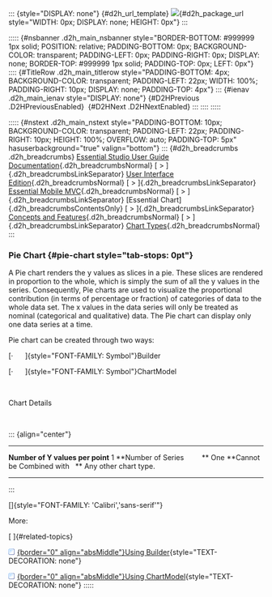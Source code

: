 ::: {style="DISPLAY: none"}
[](ms-xhelp:///?Id=d2h_url_template){#d2h_url_template} ![](!package_url!){#d2h_package_url style="WIDTH: 0px; DISPLAY: none; HEIGHT: 0px"}
:::

::::: {#nsbanner .d2h_main_nsbanner style="BORDER-BOTTOM: #999999 1px solid; POSITION: relative; PADDING-BOTTOM: 0px; BACKGROUND-COLOR: transparent; PADDING-LEFT: 0px; PADDING-RIGHT: 0px; DISPLAY: none; BORDER-TOP: #999999 1px solid; PADDING-TOP: 0px; LEFT: 0px"}
:::: {#TitleRow .d2h_main_titlerow style="PADDING-BOTTOM: 4px; BACKGROUND-COLOR: transparent; PADDING-LEFT: 22px; WIDTH: 100%; PADDING-RIGHT: 10px; DISPLAY: none; PADDING-TOP: 4px"}
::: {#ienav .d2h_main_ienav style="DISPLAY: none"}
[](ms-xhelp:///?Id=d9510675-ba73-4888-ac64-2eac71c2f4ce){#D2HPrevious .D2HPreviousEnabled}  [](ms-xhelp:///?Id=f1e8b398-a06f-4f86-bd77-bdae5b5fd2a3){#D2HNext .D2HNextEnabled}
:::
::::
:::::

::::: {#nstext .d2h_main_nstext style="PADDING-BOTTOM: 10px; BACKGROUND-COLOR: transparent; PADDING-LEFT: 22px; PADDING-RIGHT: 10px; HEIGHT: 100%; OVERFLOW: auto; PADDING-TOP: 5px" hasuserbackground="true" valign="bottom"}
::: {#d2h_breadcrumbs .d2h_breadcrumbs}
[Essential Studio User Guide Documentation](ms-xhelp:///?Id=12457748-09e3-4d74-a240-8e049cedf030){.d2h_breadcrumbsNormal} [ \> ]{.d2h_breadcrumbsLinkSeparator} [User Interface Edition](ms-xhelp:///?Id=c29296b7-531c-413b-a0ec-488ca1f7f669){.d2h_breadcrumbsNormal} [ \> ]{.d2h_breadcrumbsLinkSeparator} [Essential Mobile MVC](ms-xhelp:///?Id=74df42e3-5434-4590-9be6-3ae2f911cbbc){.d2h_breadcrumbsNormal} [ \> ]{.d2h_breadcrumbsLinkSeparator} [Essential Chart]{.d2h_breadcrumbsContentsOnly} [ \> ]{.d2h_breadcrumbsLinkSeparator} [Concepts and Features](ms-xhelp:///?Id=3ad70cf2-cd29-4b18-a1b2-a2e64b23e565){.d2h_breadcrumbsNormal} [ \> ]{.d2h_breadcrumbsLinkSeparator} [Chart Types](ms-xhelp:///?Id=e84f5f36-1091-48db-bc5c-5f46f6a5e9a5){.d2h_breadcrumbsNormal}
:::

### Pie Chart {#pie-chart style="tab-stops: 0pt"}

A Pie chart renders the y values as slices in a pie. These slices are rendered in proportion to the whole, which is simply the sum of all the y values in the series. Consequently, Pie charts are used to visualize the proportional contribution (in terms of percentage or fraction) of categories of data to the whole data set. The x values in the data series will only be treated as nominal (categorical and qualitative) data. The Pie chart can display only one data series at a time.                     

Pie chart can be created through two ways:

[·      ]{style="FONT-FAMILY: Symbol"}Builder

[·      ]{style="FONT-FAMILY: Symbol"}ChartModel

 

Chart Details

 

::: {align="center"}
  ---------------------------------- -----------------------
  **Number of Y values per point**   1
  **Number of Series         **      One
  **Cannot be Combined with   **     Any other chart type.
  ---------------------------------- -----------------------
:::

[]{style="FONT-FAMILY: 'Calibri','sans-serif'"} 

More:

[ ]{#related-topics}

[![](button.gif){border="0" align="absMiddle"}Using Builder](ms-xhelp:///?Id=9d6889bd-466e-451e-8c65-923f0417104d){style="TEXT-DECORATION: none"}

[![](button.gif){border="0" align="absMiddle"}Using ChartModel](ms-xhelp:///?Id=646e391c-e9f8-4e13-8adb-951aa565ed1d){style="TEXT-DECORATION: none"}
:::::
